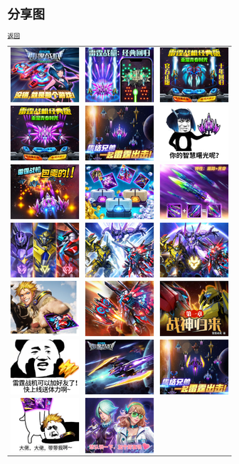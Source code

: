 # 分享图

[返回](../)

| | | |
| --- | --- | --- |
| ![](./share001.jpg) | ![](./share002.jpg) | ![](./share003.jpg) |
| ![](./share004.jpg) | ![](./share005.jpg) | ![](./share006.jpg) |
| ![](./share007.jpg) | ![](./share008.jpg) | ![](./share009.jpg) |
| ![](./share010.jpg) | ![](./share011.jpg) | ![](./share012.jpg) |
| ![](./share013.jpg) | ![](./share014.jpg) | ![](./share015.jpg) |
| ![](./share016.jpg) | ![](./share017.jpg) | ![](./share018.jpg) |
| ![](./share019.jpg) | ![](./share020.jpg) | |

<!-- https://wxmini-cdn.jj5agame.com/clover/share/share001.jpg -->